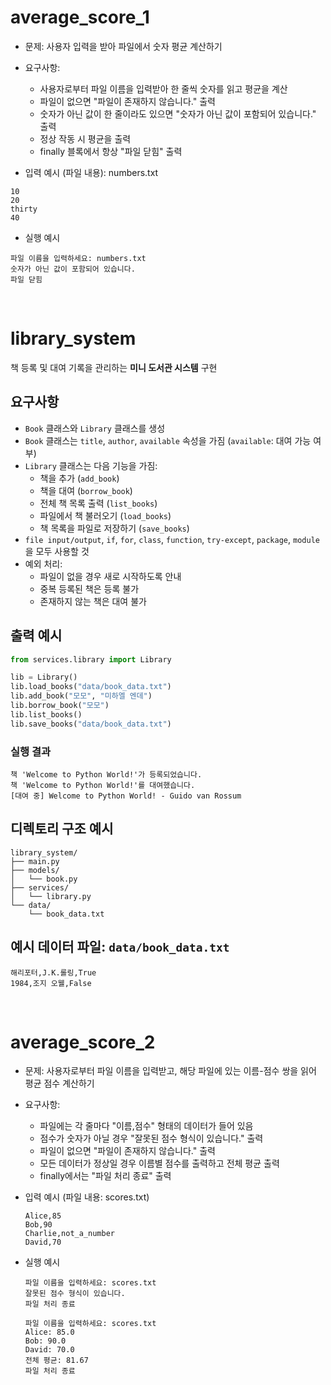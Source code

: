 
# average_score_1
- 문제: 사용자 입력을 받아 파일에서 숫자 평균 계산하기
- 요구사항:
  - 사용자로부터 파일 이름을 입력받아 한 줄씩 숫자를 읽고 평균을 계산
  - 파일이 없으면 "파일이 존재하지 않습니다." 출력
  - 숫자가 아닌 값이 한 줄이라도 있으면 "숫자가 아닌 값이 포함되어 있습니다." 출력
  - 정상 작동 시 평균을 출력
  - finally 블록에서 항상 "파일 닫힘" 출력

- 입력 예시 (파일 내용): numbers.txt
```
10  
20  
thirty  
40
```

- 실행 예시
```
파일 이름을 입력하세요: numbers.txt  
숫자가 아닌 값이 포함되어 있습니다.  
파일 닫힘
```
<br/>

# library_system
책 등록 및 대여 기록을 관리하는 **미니 도서관 시스템** 구현

## 요구사항
- `Book` 클래스와 `Library` 클래스를 생성  
- `Book` 클래스는 `title`, `author`, `available` 속성을 가짐 (`available`: 대여 가능 여부)  
- `Library` 클래스는 다음 기능을 가짐:
  - 책을 추가 (`add_book`)
  - 책을 대여 (`borrow_book`)
  - 전체 책 목록 출력 (`list_books`)
  - 파일에서 책 불러오기 (`load_books`)
  - 책 목록을 파일로 저장하기 (`save_books`)
- `file input/output`, `if`, `for`, `class`, `function`, `try-except`, `package`, `module` 을 모두 사용할 것
- 예외 처리:  
  - 파일이 없을 경우 새로 시작하도록 안내  
  - 중복 등록된 책은 등록 불가  
  - 존재하지 않는 책은 대여 불가

## 출력 예시

```python
from services.library import Library

lib = Library()
lib.load_books("data/book_data.txt")
lib.add_book("모모", "미하엘 엔데")
lib.borrow_book("모모")
lib.list_books()
lib.save_books("data/book_data.txt")
```

### 실행 결과
```
책 'Welcome to Python World!'가 등록되었습니다.
책 'Welcome to Python World!'를 대여했습니다.
[대여 중] Welcome to Python World! - Guido van Rossum
```

## 디렉토리 구조 예시

```
library_system/
├── main.py
├── models/
│   └── book.py
├── services/
│   └── library.py
└── data/
    └── book_data.txt
```

## 예시 데이터 파일: `data/book_data.txt`
```
해리포터,J.K.롤링,True
1984,조지 오웰,False
```
<br/>

# average_score_2
- 문제: 사용자로부터 파일 이름을 입력받고, 해당 파일에 있는 이름-점수 쌍을 읽어 평균 점수 계산하기
- 요구사항:
  - 파일에는 각 줄마다 "이름,점수" 형태의 데이터가 들어 있음
  - 점수가 숫자가 아닐 경우 "잘못된 점수 형식이 있습니다." 출력
  - 파일이 없으면 "파일이 존재하지 않습니다." 출력
  - 모든 데이터가 정상일 경우 이름별 점수를 출력하고 전체 평균 출력
  - finally에서는 "파일 처리 종료" 출력

- 입력 예시 (파일 내용: scores.txt)
  ```
  Alice,85  
  Bob,90  
  Charlie,not_a_number  
  David,70
  ```

- 실행 예시
  ```
  파일 이름을 입력하세요: scores.txt  
  잘못된 점수 형식이 있습니다.  
  파일 처리 종료
  ```

  ```
  파일 이름을 입력하세요: scores.txt  
  Alice: 85.0  
  Bob: 90.0  
  David: 70.0  
  전체 평균: 81.67  
  파일 처리 종료
  ```